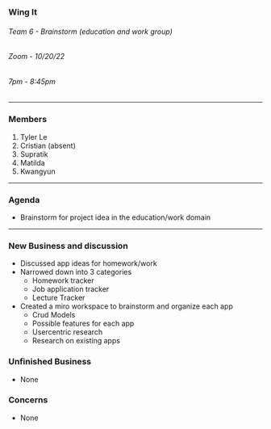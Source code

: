 ### Wing It

###### Team 6 - Brainstorm (education and work group)

###### Zoom - 10/20/22

###### 7pm - 8:45pm

<hr>

### Members

1. Tyler Le
2. Cristian (absent)
3. Supratik
4. Matilda
5. Kwangyun

<hr>

### Agenda

- Brainstorm for project idea in the education/work domain

<hr>

### New Business and discussion

- Discussed app ideas for homework/work
- Narrowed down into 3 categories
  - Homework tracker
  - Job application tracker
  - Lecture Tracker
- Created a miro workspace to brainstorm and organize each app
  - Crud Models
  - Possible features for each app
  - Usercentric research
  - Research on existing apps

### Unfinished Business

- None

### Concerns

- None
